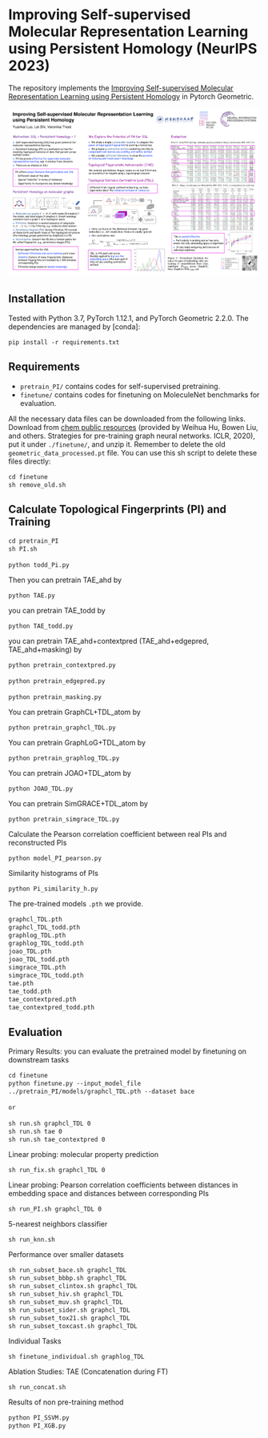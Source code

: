 # Improving Self-supervised Molecular Representation Learning using Persistent Homology (NeurIPS 2023)

The repository implements the [Improving Self-supervised Molecular Representation Learning using Persistent Homology](https://openreview.net/forum?id=wEiUGpcr0M) in Pytorch Geometric.

![image-20231114211119860](https://raw.githubusercontent.com/LUOyk1999/images/main/images/image-20231114211119860.png)

## Installation

Tested with Python 3.7, PyTorch 1.12.1, and PyTorch Geometric 2.2.0.
The dependencies are managed by [conda]:

```
pip install -r requirements.txt
```


## Requirements

* `pretrain_PI/` contains codes for self-supervised pretraining.
* `finetune/` contains codes for finetuning on MoleculeNet benchmarks for evaluation.

All the necessary data files can be downloaded from the following links.
Download from [chem public resources](http://snap.stanford.edu/gnn-pretrain/data/chem_dataset.zip) (provided by Weihua Hu, Bowen Liu, and others. Strategies for pre-training graph neural networks. ICLR, 2020), put it under `./finetune/`, and unzip it. Remember to delete the old `geometric_data_processed.pt` file.
You can use this sh script to delete these files directly:
```
cd finetune
sh remove_old.sh
```


## Calculate Topological Fingerprints (PI) and Training

```
cd pretrain_PI
sh PI.sh

python todd_Pi.py
```

Then you can pretrain TAE_ahd by
```
python TAE.py
```

you can pretrain TAE_todd by
```
python TAE_todd.py
```

you can pretrain TAE_ahd+contextpred (TAE_ahd+edgepred, TAE_ahd+masking) by
```
python pretrain_contextpred.py

python pretrain_edgepred.py

python pretrain_masking.py
```

You can pretrain GraphCL+TDL_atom by
```
python pretrain_graphcl_TDL.py
```

You can pretrain GraphLoG+TDL_atom by
```
python pretrain_graphlog_TDL.py
```

You can pretrain JOAO+TDL_atom by
```
python JOAO_TDL.py
```

You can pretrain SimGRACE+TDL_atom by
```
python pretrain_simgrace_TDL.py
```

Calculate the Pearson correlation coefficient between real PIs and reconstructed PIs
```
python model_PI_pearson.py
```

Similarity histograms of PIs 
```
python Pi_similarity_h.py
```

The pre-trained models `.pth` we provide.
```
graphcl_TDL.pth
graphcl_TDL_todd.pth
graphlog_TDL.pth
graphlog_TDL_todd.pth
joao_TDL.pth
joao_TDL_todd.pth
simgrace_TDL.pth
simgrace_TDL_todd.pth
tae.pth
tae_todd.pth
tae_contextpred.pth
tae_contextpred_todd.pth
```

## Evaluation

Primary Results: you can evaluate the pretrained model by finetuning on downstream tasks
```
cd finetune
python finetune.py --input_model_file ../pretrain_PI/models/graphcl_TDL.pth --dataset bace

or

sh run.sh graphcl_TDL 0
sh run.sh tae 0
sh run.sh tae_contextpred 0
```

Linear probing: molecular property prediction

```
sh run_fix.sh graphcl_TDL 0
```

Linear probing: Pearson correlation coefficients between distances in embedding space and distances between corresponding PIs
```
sh run_PI.sh graphcl_TDL 0
```

5-nearest neighbors classifier
```
sh run_knn.sh
```

Performance over smaller datasets
```
sh run_subset_bace.sh graphcl_TDL
sh run_subset_bbbp.sh graphcl_TDL
sh run_subset_clintox.sh graphcl_TDL
sh run_subset_hiv.sh graphcl_TDL
sh run_subset_muv.sh graphcl_TDL
sh run_subset_sider.sh graphcl_TDL
sh run_subset_tox21.sh graphcl_TDL
sh run_subset_toxcast.sh graphcl_TDL
```

Individual Tasks
```
sh finetune_individual.sh graphlog_TDL
```

Ablation Studies: TAE (Concatenation during FT)
```
sh run_concat.sh
```

Results of non pre-training method
```
python PI_SSVM.py
python PI_XGB.py
```